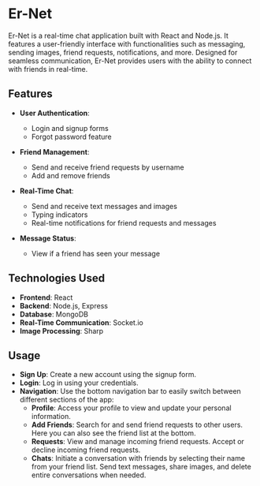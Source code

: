# Er-Net

Er-Net is a real-time chat application built with React and Node.js. It features a user-friendly interface with functionalities such as messaging, sending images, friend requests, notifications, and more. Designed for seamless communication, Er-Net provides users with the ability to connect with friends in real-time.

## Features

- **User Authentication**: 
  - Login and signup forms
  - Forgot password feature
  
- **Friend Management**: 
  - Send and receive friend requests by username
  - Add and remove friends
  
- **Real-Time Chat**: 
  - Send and receive text messages and images
  - Typing indicators
  - Real-time notifications for friend requests and messages
  
- **Message Status**: 
  - View if a friend has seen your message

## Technologies Used

- **Frontend**: React
- **Backend**: Node.js, Express
- **Database**: MongoDB
- **Real-Time Communication**: Socket.io
- **Image Processing**: Sharp

## Usage

- **Sign Up**: Create a new account using the signup form.
- **Login**: Log in using your credentials.
- **Navigation**: Use the bottom navigation bar to easily switch between different sections of the app:
  - **Profile**: Access your profile to view and update your personal information.
  - **Add Friends**: Search for and send friend requests to other users. Here you can also see the friend list at the bottom.
  - **Requests**: View and manage incoming friend requests. Accept or decline incoming friend requests.
  - **Chats**: Initiate a conversation with friends by selecting their name from your friend list. Send text messages, share images, and delete entire conversations when needed.

